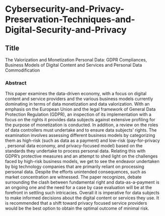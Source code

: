 # Cybersecurity-and-Privacy-Preservation-Techniques-and-Digital-Security-and-Privacy

## Title
The Valorization and Monetization Personal Data: GDPR Compliances, Business Models of Digital Content and Services and Personal Data Commodification

### Abstract
This paper examines the data-driven economy, with a focus on digital content and service providers and the various business models currently dominating in terms of data monetization and data valorization. With an emphasis on the European Union and the legal framework of General Data Protection Regulation (GDPR), an inspection of its implementation with a focus on the rights it provides data subjects against extensive profiling for the purpose of monetization is conducted. In addition, a review on the roles of data controllers must undertake and to ensure data subjects’ rights. The examination involves assessing different business models by categorizing them as high-risk (such as data as a payment) and low-risk (pay-for-privacy , personal data economy, and privacy-focused model) based on the standards they undertake to process personal data. Relating this with GDPR’s protective measures and an attempt to shed light on the challenges faced by high-risk business models, we get to see the endeavor undertaken by big technology companies that are primarily reliant on processing personal data. Despite the efforts unintended consequences, such as market concentration are witnessed. The paper recognizes, debate surrounding the clash between fundamental right and data-as-a-payment is an ongoing one and the need for a case by case evaluation will be at the forefront in settling such intricacies. Overall it is imperative for data subjects to make informed decisions about the digital content or services they use. It is recommended that a shift toward privacy focused service providers would be the best option to obtain the optimal outcome of minimal risk.
